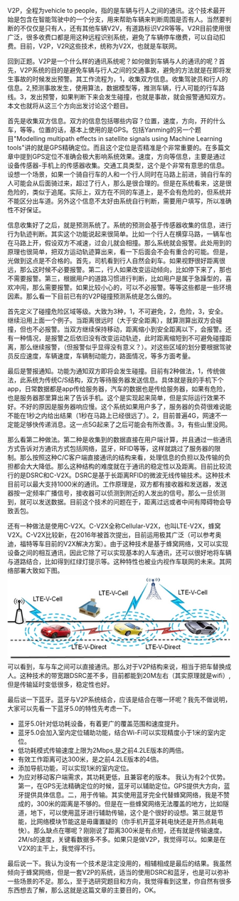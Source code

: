 V2P，全程为vehicle to people，指的是车辆与行人之间的通讯。这个技术最开始是包含在智能驾驶中的一个分支，用来帮助车辆来判断周围是否有人。当然要判断的不仅仅是只有人，还有其他车辆V2V，有道路标识V2R等等。V2R目前使用很广泛，很多收费口都是用这种远程识别系统，避免了车辆停车缴费，可以自动扣费。目前，V2P，V2R这些技术，统称为V2X，也就是车联网。  

回到正题。V2P是一个什么样的通讯系统呢？如何做到车辆与人的通讯的呢？首先，V2P系统的目的是避免车辆与行人之间的交通事故，避免的方法就是在即将发生事故的时候发出预警。其工作流程为，1，收集双方信息。收集驾驶员和行人的信息。2,预测事故发生，使用算法，数据模型等，推测车辆，行人可能的行车路线。3，发出预警，如果判断下来会发生碰撞，也就是事故，就会报警通知双方。本文也就将从这三个方向出发讨论这个题目。  

首先是收集双方信息。双方的信息包括哪些内容？位置，速度，方向，开的什么车，等等。位置的话，基本上使用的是GPS。包括Yanming的另一个题目"Modelling multipath effects in satellite signals using Machine Learning tools"讲的就是GPS精确定位。而且这个定位是否精准是个非常重要的。在多篇文章中提到GPS定位不准确会极大影响系统效果。速度，方向等信息，主要是通过设备传感器-手机上的传感器收集。交通工具类型，这个是个非常有意思的信息。设想一个场景，如果一个骑自行车的人和一个行人同时在马路上前进，骑自行车的人可能会从后面骑过来，超过了行人，那么是很合理的。但是在系统看来，这是很危险的，类似于追尾。实际上，双方在不同的车道上，是不会有危险的，但系统并不能区分出车道。另外这个信息不太好由系统自行判断，需要用户填写，所以准确性不好保证。

信息收集好了之后，就是预测系统了。系统的预测会基于传感器收集的信息，进行行为轨迹判断。其实这个功能说起来很简单。比如一个行人在横穿马路，一辆车也在马路上开，假设双方不减速，过会儿就会相撞。那么系统就会报警。此处用到的原理也很简单，把双方运动轨迹算出来，看一下后面会不会有重合的可能。但是，光做到这点是不合格的。首先，司机看到行人自然会刹车。如果视野很好距离很远，那么这时候不必要报警。第二，行人如果改变运动倾向，比如停下来了，那也不需要报警。第三，根据用户的道路习惯进行判断，比如用户是属于急躁型的，喜欢冲闯，那么需要报警。如果比较小心的，可以不必报警。等等这些都是一些环境因素。那么看一下目前已有的V2P碰撞预测系统是怎么做的。

首先定义了碰撞危险区域等级。大致为3种，1，不可避免，2，危险，3，安全。继续沿用上面一个例子。当距离很远时（大于安全距离），就算测算出双方会碰撞，但也不必报警。当双方继续保持移动，距离缩小到安全距离以下，会报警。还有一种情况，是报警之后依旧没有改变运动轨迹，此时距离缩短到不可避免碰撞距离，那么继续报警，（但报警似乎显得没有意义？）。对这些区域的划分要根据驾驶员反应速度，车辆速度，车辆制动能力，路面情况，等多方面考量。

最后是警报通知。功能为通知双方即将会发生碰撞。目前有2种做法，1，传统做法，此系统为传统C/S结构，双方等待服务器发送信息。具体就是我的手机下个app，日常数据都是app传给服务器，汽车的数据也是传给服务器，如果有危险，也是服务器那里算出来了告诉手机。这个是实现起来简单，但是实际运行效果不好。不好的原因是服务器响应慢。这个系统如果用户多了，服务器的负荷很难说能不能在1秒之内给出结果（1秒在马路上已经很远了）。2，目前普遍4G，网速不一定能足够快传递消息。这一点5G起来了之后可能会有所改善。3，有些山里没网。

那么看第二种做法。第二种是收集到的数据直接在用户端计算，并且通过一些通讯方式告诉对方通讯方式包括网络，蓝牙，RFID等等，这样就跳过了服务器的限制。那么按照这种C/C客户端直接通讯的结构来看，处理信息的负担以及传输的负担都会大大降低。那么这种结构的难度就在于通讯的稳定性以及距离。目前比较流行的是DSRC和C-V2X。DSRC是基于长距离RFID的微波无线传输技术。这种技术目前可以最大支持1000米的通讯。工作原理是，双方都有接收器和发送器，发送器按一定频率广播信号，接收器可以侦测到附近的人发出的信号。那么一旦侦测到，就可以发送数据。目前这个技术的问题在于，距离过远或者中间有障碍物会导致丢包。

还有一种做法是使用C-V2X。C-V2X全称Cellular-V2X，也叫LTE-V2X，蜂窝V2X。C-V2X比较新，在2016年被首次提出，目前运用极其广泛（可以参考奥迪，福特等车目前的V2X解决方案）。由于这种技术是基于蜂窝网络，又可以实现设备之间的相互通讯，因此它除了可以实现基本的人车通讯，还可以很好地将车辆与道路结合，比如得到红绿灯提示等。这种特性也被业内视作车联网的未来。其网络部署大致如下图。  
![C-V2X](./images/我对V2P系统的一点看法-1.jpg)  
可以看到，车与车之间可以直接通讯。那么对于V2P结构来说，相当于把车替换成人。这种技术的带宽跟DSRC差不多，目前都能到20M左右（其实原理就是wifi）,但是传输延时变低很多，稳定性也好。

最后谈一下蓝牙。蓝牙与V2P系统结合，应该是结合在哪一环呢？我先不做说明，大家可以先看一下蓝牙5.0的特性先考虑一下。
+ 蓝牙5.0针对低功耗设备，有着更广的覆盖范围和速度提升。
+ 蓝牙5.0会加入室内定位辅助功能，结合Wi-Fi可以实现精度小于1米的室内定位。
+ 低功耗模式传输速度上限为2Mbps,是之前4.2LE版本的两倍。
+ 有效工作距离可达300米，是之前4.2LE版本的4倍。
+ 添加导航功能，可以实现1米的室内定位。
+ 为应对移动客户端需求，其功耗更低，且兼容老的版本。
我认为有2个优势。第一，在GPS无法精确定位的时候，蓝牙可以辅助定位。GPS提供大方向，蓝牙提供具体信息。二，用于传输。其实使用蓝牙完全代替蜂窝网络，我是不赞成的，300米的距离是不够的。但是在一些蜂窝网络无法覆盖的地方，比如隧道，地下，可以使用蓝牙进行辅助传输，这个是个很好的设想。第三就是节能，比网络模块节能这是毋庸置疑的（你手机开蓝牙耗电快还是开热点耗电快）。那么缺点在哪呢？刚刚说了距离300米是有点短，还有就是传输速度。2M/s的速度，关键看数据多不多。如果只是做V2P，我觉得可以。如果是在V2X的主干上，我觉得不行。

最后说一下。我认为没有一个技术是注定没用的，相辅相成是最后的结果。我虽然倾向于蜂窝网络，但是一套V2P的系统，适当的使用DSRC和蓝牙，也是可以弥补一些场景的不足。那么，至于选研究题目和方向，我觉得看到这里，你自然有很多东西想去了解，那么这就是这篇文章的主要目的，OK。